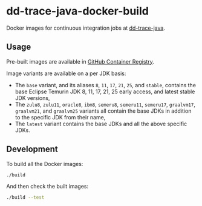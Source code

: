 # dd-trace-java-docker-build

Docker images for continuous integration jobs at [dd-trace-java](https://github.com/datadog/dd-trace-java).

## Usage

Pre-built images are available in [GitHub Container Registry](https://github.com/DataDog/dd-trace-java-docker-build/pkgs/container/dd-trace-java-docker-build).

Image variants are available on a per JDK basis:
- The `base` variant, and its aliases `8`, `11`, `17`, `21`, `25`, and `stable`, contains the base Eclipse Temurin JDK 8, 11, 17, 21, 25 early access, and latest stable JDK versions,
- The `zulu8`, `zulu11`, `oracle8`, `ibm8`, `semeru8`, `semeru11`, `semeru17`, `graalvm17`, `graalvm21`, and `graalvm25` variants all contain the base JDKs in addition to the specific JDK from their name,
- The `latest` variant contains the base JDKs and all the above specific JDKs.

## Development

To build all the Docker images:

```bash
./build
```

And then check the built images:

```bash
./build --test
```
